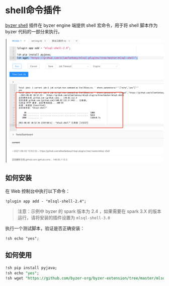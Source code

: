# shell命令插件

[byzer shell](https://github.com/byzer-org/byzer-extension/tree/master/mlsql-shell)  插件在 byzer engine 端提供 shell 宏命令，用于将 shell 脚本作为 byzer 代码的一部分来执行。

<img src="/byzer-lang/zh-cn/extension/et/external/mlsql-shell.png" alt="mlsql-shell.png"/>

## 如何安装

在 Web 控制台中执行以下命令：

```
!plugin app add - "mlsql-shell-2.4";
```

> 注意：示例中 byzer 的 spark 版本为 2.4 ，如果需要在 spark 3.X 的版本运行，请将安装的插件设置为 `mlsql-shell-3.0`

执行一个测试脚本，验证是否正确安装：

```
!sh echo "yes";
```

## 如何使用

```sql
!sh pip install pyjava;
!sh echo "yes";
!sh wget "https://github.com/byzer-org/byzer-extension/tree/master/mlsql-shell";
```









